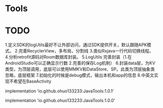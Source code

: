 # Tools

# TODO

1.定义SDK的logUtils最好不让外部访问，通过SDK提供开关，默认跟随APK模式。
2.完善RecyclerView，多布局，分割线
3.类似Rxjava一行代码切换线程。
4.分析retrofit源码对Room数据库封装。
5.LogUtils 完善封装（1.在AndroidStudio可以正确显示行数 2.完善的保存Log机制）
6.封装data层，为KV类型，为顶层调用，底层可以使用MMKV和DataStore、SP。此类为顶层抽象类忽略，底层框架
7.初始化的时候是debug模式，输出本机和app的信息
8.中英文实现不希望在BaseActivity


implementation 'io.github.ohuo133233:JavaTools:1.0.1'

implementation 'io.github.ohuo133233:JavaTools:1.0.0'